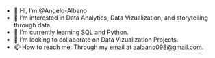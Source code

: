 - 👋 Hi, I’m @Angelo-Albano
- 👀 I’m interested in Data Analytics, Data Vizualization, and storytelling through data.
- 🌱 I’m currently learning SQL and Python.
- 💞️ I’m looking to collaborate on Data Vizualization Projects.
- 📫 How to reach me: Through my email at aalbano098@gmail.com.

<!---
Angelo-Albano/Angelo-Albano is a ✨ special ✨ repository because its `README.md` (this file) appears on your GitHub profile.
You can click the Preview link to take a look at your changes.
--->
